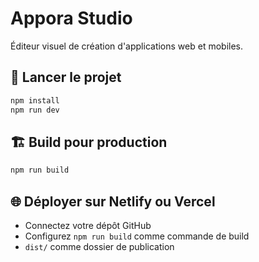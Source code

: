 # Appora Studio

Éditeur visuel de création d'applications web et mobiles.

## 🚀 Lancer le projet

```bash
npm install
npm run dev
```

## 🏗️ Build pour production

```bash
npm run build
```

## 🌐 Déployer sur Netlify ou Vercel
- Connectez votre dépôt GitHub
- Configurez `npm run build` comme commande de build
- `dist/` comme dossier de publication
